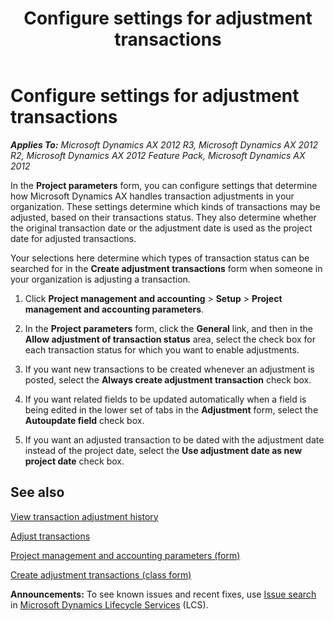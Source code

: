﻿---
title: Configure settings for adjustment transactions
TOCTitle: Configure settings for adjustment transactions
ms:assetid: 964b064e-9b96-4bca-9793-5145448847fb
ms:mtpsurl: https://technet.microsoft.com/en-us/library/Hh209399(v=AX.60)
ms:contentKeyID: 36058628
ms.date: 04/18/2014
mtps_version: v=AX.60
f1_keywords:
- transaction status
- adjustment transactions
---

# Configure settings for adjustment transactions 


_**Applies To:** Microsoft Dynamics AX 2012 R3, Microsoft Dynamics AX 2012 R2, Microsoft Dynamics AX 2012 Feature Pack, Microsoft Dynamics AX 2012_

In the **Project parameters** form, you can configure settings that determine how Microsoft Dynamics AX handles transaction adjustments in your organization. These settings determine which kinds of transactions may be adjusted, based on their transactions status. They also determine whether the original transaction date or the adjustment date is used as the project date for adjusted transactions.

Your selections here determine which types of transaction status can be searched for in the **Create adjustment transactions** form when someone in your organization is adjusting a transaction.

1.  Click **Project management and accounting** \> **Setup** \> **Project management and accounting parameters**.

2.  In the **Project parameters** form, click the **General** link, and then in the **Allow adjustment of transaction status** area, select the check box for each transaction status for which you want to enable adjustments.

3.  If you want new transactions to be created whenever an adjustment is posted, select the **Always create adjustment transaction** check box.

4.  If you want related fields to be updated automatically when a field is being edited in the lower set of tabs in the **Adjustment** form, select the **Autoupdate field** check box.

5.  If you want an adjusted transaction to be dated with the adjustment date instead of the project date, select the **Use adjustment date as new project date** check box.

## See also

[View transaction adjustment history](view-transaction-adjustment-history.md)

[Adjust transactions](adjust-transactions.md)

[Project management and accounting parameters (form)](https://technet.microsoft.com/en-us/library/aa599440\(v=ax.60\))

[Create adjustment transactions (class form)](https://technet.microsoft.com/en-us/library/aa634561\(v=ax.60\))

  
**Announcements:** To see known issues and recent fixes, use [Issue search](http://go.microsoft.com/fwlink/?linkid=389258) in [Microsoft Dynamics Lifecycle Services](http://go.microsoft.com/fwlink/?linkid=306505) (LCS).


